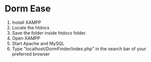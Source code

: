 # Dorm Ease
1. Install XAMPP
2. Locate the htdocs
3. Save the folder inside htdocs folder.
4. Open XAMPP
5. Start Apache and MySQL
6. Type "localhost/DormFinder/index.php" in the search bar of your preferred browser
